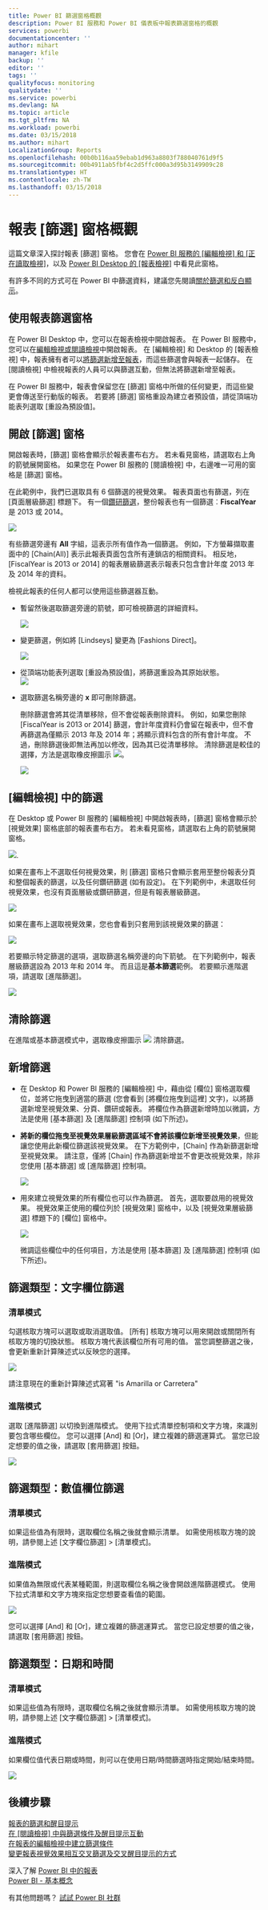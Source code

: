 ```yaml
---
title: Power BI 篩選窗格概觀
description: Power BI 服務和 Power BI 儀表板中報表篩選窗格的概觀
services: powerbi
documentationcenter: ''
author: mihart
manager: kfile
backup: ''
editor: ''
tags: ''
qualityfocus: monitoring
qualitydate: ''
ms.service: powerbi
ms.devlang: NA
ms.topic: article
ms.tgt_pltfrm: NA
ms.workload: powerbi
ms.date: 03/15/2018
ms.author: mihart
LocalizationGroup: Reports
ms.openlocfilehash: 00b0b116aa59ebab1d963a8803f788040761d9f5
ms.sourcegitcommit: 00b4911ab5fbf4c2d5ffc000a3d95b3149909c28
ms.translationtype: HT
ms.contentlocale: zh-TW
ms.lasthandoff: 03/15/2018
---
```

# <a name="take-a-tour-of-the-report-filters-pane"></a>報表 [篩選] 窗格概觀
這篇文章深入探討報表 [篩選] 窗格。 您會在 [Power BI 服務的 [編輯檢視] 和 [正在讀取檢視]](service-reading-view-and-editing-view.md)，以及 [Power BI Desktop 的 [報表檢視]](desktop-report-view.md) 中看見此窗格。

有許多不同的方式可在 Power BI 中篩選資料，建議您先閱讀[關於篩選和反白顯示](power-bi-reports-filters-and-highlighting.md)。

## <a name="working-with-the-report-filters-pane"></a>使用報表篩選窗格
在 Power BI Desktop 中，您可以在報表檢視中開啟報表。 在 Power BI 服務中，您可以在[編輯檢視或閱讀檢視](service-reading-view-and-editing-view.md)中開啟報表。 在 [編輯檢視] 和 Desktop 的 [報表檢視] 中，報表擁有者可以[將篩選新增至報表](power-bi-report-add-filter.md)，而這些篩選會與報表一起儲存。 在 [閱讀檢視] 中檢視報表的人員可以與篩選互動，但無法將篩選新增至報表。

在 Power BI 服務中，報表會保留您在 [篩選] 窗格中所做的任何變更，而這些變更會傳送至行動版的報表。 若要將 [篩選] 窗格重設為建立者預設值，請從頂端功能表列選取 [重設為預設值]。     

## <a name="open-the-filters-pane"></a>開啟 [篩選] 窗格
開啟報表時，[篩選] 窗格會顯示於報表畫布右方。 若未看見窗格，請選取右上角的箭號展開窗格。 如果您在 Power BI 服務的 [閱讀檢視] 中，右邊唯一可用的窗格是 [篩選] 窗格。

在此範例中，我們已選取具有 6 個篩選的視覺效果。 報表頁面也有篩選，列在 [頁面層級篩選] 標題下。 有一個[鑽研篩選](power-bi-report-add-filter.md)，整份報表也有一個篩選︰**FiscalYear** 是 2013 或 2014。

![](media/power-bi-how-to-report-filter/power-bi-filter-list.png)

有些篩選旁邊有 **All** 字組，這表示所有值作為一個篩選。  例如，下方螢幕擷取畫面中的 [Chain(All)] 表示此報表頁面包含所有連鎖店的相關資料。  相反地，[FiscalYear is 2013 or 2014] 的報表層級篩選表示報表只包含會計年度 2013 年及 2014 年的資料。

檢視此報表的任何人都可以使用這些篩選器互動。

* 暫留然後選取篩選旁邊的箭號，即可檢視篩選的詳細資料。
  
   ![](media/power-bi-how-to-report-filter/power-bi-expan-filter.png)
* 變更篩選，例如將 [Lindseys] 變更為 [Fashions Direct]。
  
     ![](media/power-bi-how-to-report-filter/power-bi-filter-chain.png)

* 從頂端功能表列選取 [重設為預設值]，將篩選重設為其原始狀態。    
    ![](media/power-bi-how-to-report-filter/power-bi-reset-to-default.png)
    
* 選取篩選名稱旁邊的 **x** 即可刪除篩選。
  
  刪除篩選會將其從清單移除，但不會從報表刪除資料。  例如，如果您刪除 [FiscalYear is 2013 or 2014] 篩選，會計年度資料仍會留在報表中，但不會再篩選為僅顯示 2013 年及 2014 年；將顯示資料包含的所有會計年度。  不過，刪除篩選後即無法再加以修改，因為其已從清單移除。 清除篩選是較佳的選擇，方法是選取橡皮擦圖示 ![](media/power-bi-how-to-report-filter/power-bi-eraser-icon.png)。
  
  ![](media/power-bi-how-to-report-filter/power-bi-delete-filter.png)

## <a name="filters-in-editing-view"></a>[編輯檢視] 中的篩選
在 Desktop 或 Power BI 服務的 [編輯檢視] 中開啟報表時，[篩選] 窗格會顯示於 [視覺效果] 窗格底部的報表畫布右方。 若未看見窗格，請選取右上角的箭號展開窗格。

![](media/power-bi-how-to-report-filter/power-bi-all-filters.png).  

如果在畫布上不選取任何視覺效果，則 [篩選] 窗格只會顯示套用至整份報表分頁和整個報表的篩選，以及任何鑽研篩選 (如有設定)。 在下列範例中，未選取任何視覺效果，也沒有頁面層級或鑽研篩選，但是有報表層級篩選。  

![](media/power-bi-how-to-report-filter/power-bi-no-visual.png)  

如果在畫布上選取視覺效果，您也會看到只套用到該視覺效果的篩選：   

![](media/power-bi-how-to-report-filter/power-bi-visual-filters.png)

若要顯示特定篩選的選項，選取篩選名稱旁邊的向下箭號。  在下列範例中，報表層級篩選設為 2013 年和 2014 年。 而且這是**基本篩選**範例。  若要顯示進階選項，請選取 [進階篩選]。

![](media/power-bi-how-to-report-filter/pbi_filterlistdropdown.jpg)

## <a name="clear-a-filter"></a>清除篩選
 在進階或基本篩選模式中，選取橡皮擦圖示 ![](media/power-bi-how-to-report-filter/pbi_erasericon.jpg) 清除篩選。 

## <a name="add-a-filter"></a>新增篩選
* 在 Desktop 和 Power BI 服務的 [編輯檢視] 中，藉由從 [欄位] 窗格選取欄位，並將它拖曳到適當的篩選 (您會看到 [將欄位拖曳到這裡] 文字)，以將篩選新增至視覺效果、分頁、鑽研或報表。 將欄位作為篩選新增時加以微調，方法是使用 [基本篩選] 及 [進階篩選] 控制項 (如下所述)。

- **將新的欄位拖曳至視覺效果層級篩選區域不會將該欄位新增至視覺效果**，但能讓您使用此新欄位篩選該視覺效果。 在下方範例中，[Chain] 作為新篩選新增至視覺效果。 請注意，僅將 [Chain] 作為篩選新增並不會更改視覺效果，除非您使用 [基本篩選] 或 [進階篩選] 控制項。

    ![](media/power-bi-how-to-report-filter/power-bi-visual-filter.gif)

* 用來建立視覺效果的所有欄位也可以作為篩選。 首先，選取要啟用的視覺效果。 視覺效果正使用的欄位列於 [視覺效果] 窗格中，以及 [視覺效果層級篩選] 標題下的 [欄位] 窗格中。
  
   ![](media/power-bi-how-to-report-filter/power-bi-visual-filter.png)  
  
   微調這些欄位中的任何項目，方法是使用 [基本篩選] 及 [進階篩選] 控制項 (如下所述)。

## <a name="types-of-filters-text-field-filters"></a>篩選類型：文字欄位篩選
### <a name="list-mode"></a>清單模式
勾選核取方塊可以選取或取消選取值。 [所有]  核取方塊可以用來開啟或關閉所有核取方塊的切換狀態。 核取方塊代表該欄位所有可用的值。  當您調整篩選之後，會更新重新計算陳述式以反映您的選擇。 

![](media/power-bi-how-to-report-filter/pbi_restatement.png)

請注意現在的重新計算陳述式寫著 "is Amarilla or Carretera"

### <a name="advanced-mode"></a>進階模式
選取 [進階篩選]  以切換到進階模式。 使用下拉式清單控制項和文字方塊，來識別要包含哪些欄位。 您可以選擇 [And] 和 [Or]，建立複雜的篩選運算式。 當您已設定想要的值之後，請選取 [套用篩選]  按鈕。  

![](media/power-bi-how-to-report-filter/aboutfilters.png)

## <a name="types-of-filters-numeric-field-filters"></a>篩選類型：數值欄位篩選
### <a name="list-mode"></a>清單模式
如果這些值為有限時，選取欄位名稱之後就會顯示清單。  如需使用核取方塊的說明，請參閱上述 [文字欄位篩選] &gt; [清單模式]。   

### <a name="advanced-mode"></a>進階模式
如果值為無限或代表某種範圍，則選取欄位名稱之後會開啟進階篩選模式。 使用下拉式清單和文字方塊來指定您想要查看值的範圍。 

![](media/power-bi-how-to-report-filter/pbi_dropdown-and-text.png)

您可以選擇 [And] 和 [Or]，建立複雜的篩選運算式。 當您已設定想要的值之後，請選取 [套用篩選]  按鈕。

## <a name="types-of-filters-date-and-time"></a>篩選類型：日期和時間
### <a name="list-mode"></a>清單模式
如果這些值為有限時，選取欄位名稱之後就會顯示清單。  如需使用核取方塊的說明，請參閱上述 [文字欄位篩選] &gt; [清單模式]。   

### <a name="advanced-mode"></a>進階模式
如果欄位值代表日期或時間，則可以在使用日期/時間篩選時指定開始/結束時間。  

![](media/power-bi-how-to-report-filter/pbi_date-time-filters.png)

## <a name="next-steps"></a>後續步驟
[報表的篩選和醒目提示](power-bi-reports-filters-and-highlighting.md)  
[在 [閱讀檢視] 中與篩選條件及醒目提示互動](service-reading-view-and-editing-view.md)  
[在報表的編輯檢視中建立篩選條件](power-bi-report-add-filter.md)  
[變更報表視覺效果相互交叉篩選及交叉醒目提示的方式](service-reports-visual-interactions.md)

深入了解 [Power BI 中的報表](service-reports.md)  
[Power BI - 基本概念](service-basic-concepts.md)

有其他問題嗎？ [試試 Power BI 社群](http://community.powerbi.com/)

